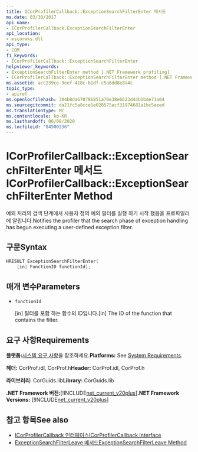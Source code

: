 ```yaml
---
title: ICorProfilerCallback::ExceptionSearchFilterEnter 메서드
ms.date: 03/30/2017
api_name:
- ICorProfilerCallback.ExceptionSearchFilterEnter
api_location:
- mscorwks.dll
api_type:
- COM
f1_keywords:
- ICorProfilerCallback::ExceptionSearchFilterEnter
helpviewer_keywords:
- ExceptionSearchFilterEnter method [.NET Framework profiling]
- ICorProfilerCallback::ExceptionSearchFilterEnter method [.NET Framework profiling]
ms.assetid: acc239ce-3eef-418c-b1df-c5a6dd8e8a4c
topic_type:
- apiref
ms.openlocfilehash: 304b8da670786851a70e38e6623d44b1bde71a04
ms.sourcegitcommit: da21fc5a8cce1e028575acf31974681a1bc5aeed
ms.translationtype: MT
ms.contentlocale: ko-KR
ms.lasthandoff: 06/08/2020
ms.locfileid: "84500236"
---
```

# <a name="icorprofilercallbackexceptionsearchfilterenter-method"></a><span data-ttu-id="ef176-102">ICorProfilerCallback::ExceptionSearchFilterEnter 메서드</span><span class="sxs-lookup"><span data-stu-id="ef176-102">ICorProfilerCallback::ExceptionSearchFilterEnter Method</span></span>
<span data-ttu-id="ef176-103">예외 처리의 검색 단계에서 사용자 정의 예외 필터를 실행 하기 시작 했음을 프로파일러에 알립니다.</span><span class="sxs-lookup"><span data-stu-id="ef176-103">Notifies the profiler that the search phase of exception handling has begun executing a user-defined exception filter.</span></span>  
  
## <a name="syntax"></a><span data-ttu-id="ef176-104">구문</span><span class="sxs-lookup"><span data-stu-id="ef176-104">Syntax</span></span>  
  
```cpp  
HRESULT ExceptionSearchFilterEnter(  
    [in] FunctionID functionId);  
```  
  
## <a name="parameters"></a><span data-ttu-id="ef176-105">매개 변수</span><span class="sxs-lookup"><span data-stu-id="ef176-105">Parameters</span></span>

- `functionId`

  <span data-ttu-id="ef176-106">\[in] 필터를 포함 하는 함수의 ID입니다.</span><span class="sxs-lookup"><span data-stu-id="ef176-106">\[in] The ID of the function that contains the filter.</span></span>

## <a name="requirements"></a><span data-ttu-id="ef176-107">요구 사항</span><span class="sxs-lookup"><span data-stu-id="ef176-107">Requirements</span></span>  
 <span data-ttu-id="ef176-108">**플랫폼:**[시스템 요구 사항](../../get-started/system-requirements.md)을 참조하세요.</span><span class="sxs-lookup"><span data-stu-id="ef176-108">**Platforms:** See [System Requirements](../../get-started/system-requirements.md).</span></span>  
  
 <span data-ttu-id="ef176-109">**헤더:** CorProf.idl, CorProf.h</span><span class="sxs-lookup"><span data-stu-id="ef176-109">**Header:** CorProf.idl, CorProf.h</span></span>  
  
 <span data-ttu-id="ef176-110">**라이브러리:** CorGuids.lib</span><span class="sxs-lookup"><span data-stu-id="ef176-110">**Library:** CorGuids.lib</span></span>  
  
 <span data-ttu-id="ef176-111">**.NET Framework 버전:**[!INCLUDE[net_current_v20plus](../../../../includes/net-current-v20plus-md.md)]</span><span class="sxs-lookup"><span data-stu-id="ef176-111">**.NET Framework Versions:** [!INCLUDE[net_current_v20plus](../../../../includes/net-current-v20plus-md.md)]</span></span>  
  
## <a name="see-also"></a><span data-ttu-id="ef176-112">참고 항목</span><span class="sxs-lookup"><span data-stu-id="ef176-112">See also</span></span>

- [<span data-ttu-id="ef176-113">ICorProfilerCallback 인터페이스</span><span class="sxs-lookup"><span data-stu-id="ef176-113">ICorProfilerCallback Interface</span></span>](icorprofilercallback-interface.md)
- [<span data-ttu-id="ef176-114">ExceptionSearchFilterLeave 메서드</span><span class="sxs-lookup"><span data-stu-id="ef176-114">ExceptionSearchFilterLeave Method</span></span>](icorprofilercallback-exceptionsearchfilterleave-method.md)
